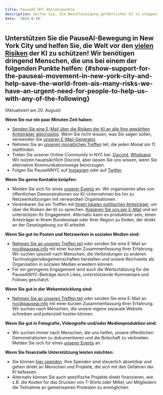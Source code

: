 ```yaml
---
title: PauseAI NYC Aktionspunkte
description: Helfen Sie, die Beschleunigung gefährlicher KI zu stoppen, indem Sie aktiv werden!
date: '2024-8-20'
---
```

## Unterstützen Sie die PauseAI-Bewegung in New York City und helfen Sie, die Welt vor den [vielen Risiken](https://airisk.mit.edu/) der KI zu schützen! Wir benötigen dringend Menschen, die uns bei einem der folgenden Punkte helfen: {#show-support-for-the-pauseai-movement-in-new-york-city-and-help-save-the-world-from-ais-many-risks-we-have-an-urgent-need-for-people-to-help-us-with-any-of-the-following}

(Aktualisiert am 20. August)

**Wenn Sie nur ein paar Minuten Zeit haben:**

- [Senden Sie eine E-Mail über die Risiken der KI an alle Ihre gewählten Amtsträger gleichzeitig](https://democracy.io/). Wenn Sie nicht wissen, was Sie sagen sollen, verwenden Sie [unseren E-Mail-Generator](https://pauseai.info/email-builder).
- Nehmen Sie an [unseren monatlichen Treffen](https://www.eventbrite.com/e/pauseai-monthly-action-meeting-tickets-914711244957) teil, die jeden Monat am 11. stattfinden.
- Treten Sie unserer Online-Community in NYC bei: [Discord](https://discord.com/channels/1100491867675709580/1223374237016784928), [Whatsapp](https://chat.whatsapp.com/KAQMwz2nQeWIkTLxwKxHg1) Wir nutzen hauptsächlich Discord, aber lassen Sie uns wissen, wenn Sie alternative Kommunikationswege bevorzugen.
- Folgen Sie PauseAINYC auf [Instagram](https://www.instagram.com/pauseainyc/) oder auf [Twitter](https://x.com/PauseAINYC).

**Wenn Sie gerne Kontakte knüpfen:**

- Melden Sie sich für eines [unserer Events](https://www.eventbrite.com/o/pause-ai-nyc-83065324363) an. Wir organisieren alles von öffentlichen Demonstrationen vor KI-Unternehmen bis hin zu Netzwerksitzungen mit verwandten Organisationen.
- Vereinbaren Sie ein Treffen mit [Ihrem lokalen politischen Amtsträger](https://www.usa.gov/elected-officials), um über die Risiken der KI zu sprechen. [Kopieren Sie uns per E-Mail](mailto:nyc@pauseai.info) und wir unterstützen Ihr Engagement. Alternativ kann es produktiver sein, einen Amtsträger in Ihrem Bundesstaat oder Ihrer Region zu finden, der direkt an der Gesetzgebung zur KI arbeitet.

**Wenn Sie gut im Posten und Netzwerken in sozialen Medien sind:**

- [Nehmen Sie an unseren Treffen teil](https://www.eventbrite.com/e/pauseai-monthly-action-meeting-tickets-914711244957) oder senden Sie eine E-Mail an [nyc@pauseai.info](mailto:nyc@pauseai.info) mit einer kurzen Zusammenfassung Ihrer Erfahrung. Wir suchen speziell nach Menschen, die Verbindungen zu anderen Technologierisikogemeinschaften herstellen und unsere Reichweite als Organisation in sozialen Medien erweitern können.
- Für ein geringeres Engagement wird auch die Wertschätzung für die PauseAINYC-Beiträge durch Likes, unterstützende Kommentare und Follows geschätzt.

**Wenn Sie gut in der Webentwicklung sind:**

- [Nehmen Sie an unseren Treffen teil](https://www.eventbrite.com/e/pauseai-monthly-action-meeting-tickets-914711244957) oder senden Sie eine E-Mail an [nyc@pauseai.info](mailto:nyc@pauseai.info) mit einer kurzen Zusammenfassung Ihrer Erfahrung. Wir suchen nach Menschen, die unsere eigene separate Website schreiben und potenziell hosten können.

**Wenn Sie gut in Fotografie, Videografie und/oder Medienproduktion sind:**

- Wir suchen immer nach Menschen, die uns helfen, unsere öffentlichen Demonstrationen zu dokumentieren und die Botschaft zu verbreiten. Melden Sie sich für eines [unserer Events](https://www.eventbrite.com/o/pause-ai-nyc-83065324363) an.

**Wenn Sie finanzielle Unterstützung leisten möchten:**

- Sie können [hier spenden](https://pauseai.info/donate). Ihre Spenden sind steuerlich absetzbar und gehen direkt an Menschen und Projekte, die sich mit den Gefahren der KI befassen.
- Alternativ können Sie auch spezifische Projekte direkt finanzieren, wie z.B. die Kosten für das Drucken von T-Shirts oder Mittel, um Mitgliedern die Teilnahme an gemeinsamen Protesten zu ermöglichen.